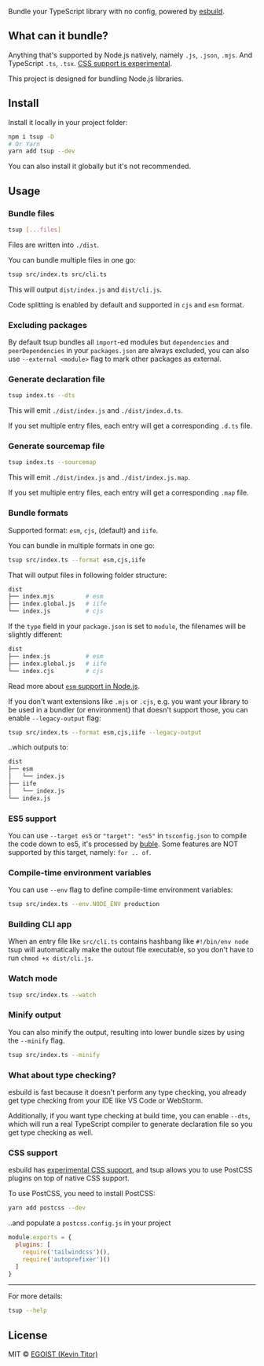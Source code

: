Bundle your TypeScript library with no config, powered by [esbuild](https://github.com/evanw/esbuild).

## What can it bundle?

Anything that's supported by Node.js natively, namely `.js`, `.json`, `.mjs`. And TypeScript `.ts`, `.tsx`. [CSS support is experimental](#css-support).

This project is designed for bundling Node.js libraries.

## Install

Install it locally in your project folder:

```bash
npm i tsup -D
# Or Yarn
yarn add tsup --dev
```

You can also install it globally but it's not recommended.

## Usage

### Bundle files

```bash
tsup [...files]
```

Files are written into `./dist`.

You can bundle multiple files in one go:

```bash
tsup src/index.ts src/cli.ts
```

This will output `dist/index.js` and `dist/cli.js`.

Code splitting is enabled by default and supported in `cjs` and `esm` format.

### Excluding packages

By default tsup bundles all `import`-ed modules but `dependencies` and `peerDependencies` in your `packages.json` are always excluded, you can also use `--external <module>` flag to mark other packages as external.

### Generate declaration file

```bash
tsup index.ts --dts
```

This will emit `./dist/index.js` and `./dist/index.d.ts`.

If you set multiple entry files, each entry will get a corresponding `.d.ts` file.

### Generate sourcemap file

```bash
tsup index.ts --sourcemap
```

This will emit `./dist/index.js` and `./dist/index.js.map`.

If you set multiple entry files, each entry will get a corresponding `.map` file.

### Bundle formats

Supported format: `esm`, `cjs`, (default) and `iife`.

You can bundle in multiple formats in one go:

```bash
tsup src/index.ts --format esm,cjs,iife
```

That will output files in following folder structure:

```bash
dist
├── index.mjs         # esm
├── index.global.js   # iife
└── index.js          # cjs
```

If the `type` field in your `package.json` is set to `module`, the filenames will be slightly different:

```bash
dist
├── index.js          # esm
├── index.global.js   # iife
└── index.cjs         # cjs
```

Read more about [`esm` support in Node.js](https://nodejs.org/api/esm.html#esm_enabling).

If you don't want extensions like `.mjs` or `.cjs`, e.g. you want your library to be used in a bundler (or environment) that doesn't support those, you can enable `--legacy-output` flag:

```bash
tsup src/index.ts --format esm,cjs,iife --legacy-output
```

..which outputs to:

```bash
dist
├── esm
│   └── index.js
├── iife
│   └── index.js
└── index.js
```

### ES5 support

You can use `--target es5` or `"target": "es5"` in `tsconfig.json` to compile the code down to es5, it's processed by [buble](http://buble.surge.sh/). Some features are NOT supported by this target, namely: `for .. of`.

### Compile-time environment variables

You can use `--env` flag to define compile-time environment variables:

```bash
tsup src/index.ts --env.NODE_ENV production
```

### Building CLI app

When an entry file like `src/cli.ts` contains hashbang like `#!/bin/env node` tsup will automatically make the outout file executable, so you don't have to run `chmod +x dist/cli.js`.

### Watch mode

```bash
tsup src/index.ts --watch
```

### Minify output

You can also minify the output, resulting into lower bundle sizes by using the `--minify` flag.

```bash
tsup src/index.ts --minify
```

### What about type checking?

esbuild is fast because it doesn't perform any type checking, you already get type checking from your IDE like VS Code or WebStorm.

Additionally, if you want type checking at build time, you can enable `--dts`, which will run a real TypeScript compiler to generate declaration file so you get type checking as well.

### CSS support

esbuild has [experimental CSS support](https://esbuild.github.io/content-types/#css), and tsup allows you to use PostCSS plugins on top of native CSS support.

To use PostCSS, you need to install PostCSS:

```bash
yarn add postcss --dev
```

..and populate a `postcss.config.js` in your project

```js
module.exports = {
  plugins: [
    require('tailwindcss')(),
    require('autoprefixer')()
  ]
}
```

---

For more details:

```bash
tsup --help
```

## License

MIT &copy; [EGOIST (Kevin Titor)](https://github.com/sponsors/egoist)
